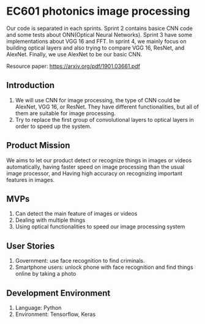 # EC601 photonics image processing
Our code is separated in each sprints. Sprint 2 contains basice CNN code and some tests about ONN(Optical Neural Networks). Sprint 3 have some implementations about VGG 16 and FFT. In sprint 4, we mainly focus on building optical layers and also trying to compare VGG 16, ResNet, and AlexNet. Finally, we use AlexNet to be our basic CNN. 

Resource paper: https://arxiv.org/pdf/1901.03661.pdf
## Introduction
1. We will use CNN for image processing, the type of CNN could be AlexNet, VGG 16, or ResNet. They have different functionalities, but all of them are suitable for image processing.
2. Try to replace the first group of convolutional layers to optical layers in order to speed up the system.

## Product Mission
We aims to let our product detect or recognize things in images or videos automatically, having faster speed on image processing than the usual image processor, and Having high accuracy on recognizing important features in images.

## MVPs
1. Can detect the main feature of images or videos
2. Dealing with multiple things 
3. Using optical functionalities to speed our image processing system

## User Stories
1. Government: use face recognition to find criminals.
2. Smartphone users: unlock phone with face recognition and find things online by taking a photo

## Development Environment
1. Language: Python
2. Environment: Tensorflow, Keras

